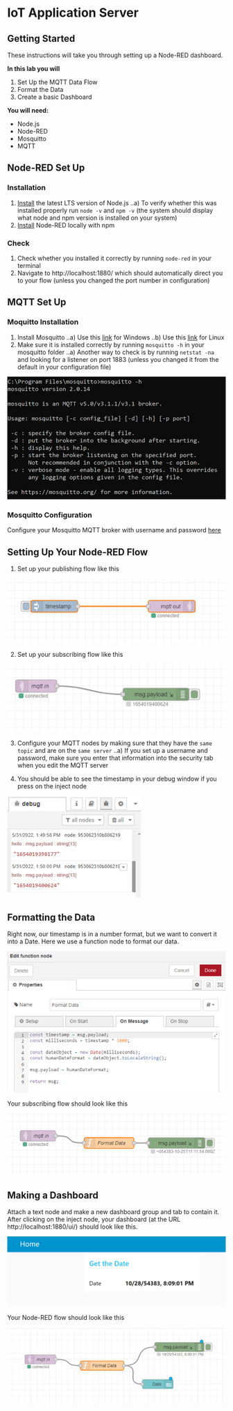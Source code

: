# IoT Application Server

## Getting Started

These instructions will take you through setting up a Node-RED dashboard.

__In this lab you will__
1. Set Up the MQTT Data Flow
2. Format the Data
3. Create a basic Dashboard

__You will need:__
* Node.js
* Node-RED
* Mosquitto
* MQTT

## Node-RED Set Up

### Installation

1. [Install](https://nodejs.org/en/download/) the latest LTS version of Node.js
..a) To verify whether this was installed properly run ```node -v``` and ```npm -v``` (the system should display what node and npm version is installed on your system)
2. [Install](https://nodered.org/docs/getting-started/local) Node-RED locally with npm

### Check

1. Check whether you installed it correctly by running ```node-red``` in your terminal
2. Navigate to http://localhost:1880/ which should automatically direct you to your flow (unless you changed the port number in configuration)

## MQTT Set Up

### Moquitto Installation
1. Install Mosquitto
..a) Use this [link](http://www.steves-internet-guide.com/install-mosquitto-broker/) for Windows
..b) Use this [link](http://www.steves-internet-guide.com/install-mosquitto-linux/) for Linux
2. Make sure it is installed correctly by running ```mosquitto -h``` in your mosquitto folder
..a) Another way to check is by running ```netstat -na``` and looking for a listener on port 1883 (unless you changed it from the default in your configuration file)

![alt text](images/mosquitto-h.PNG "Testing Whether Mosquitto is Installed Properly")

### Mosquitto Configuration

Configure your Mosquitto MQTT broker with username and password [here](http://www.steves-internet-guide.com/mqtt-username-password-example/)

## Setting Up Your Node-RED Flow
1. Set up your publishing flow like this

![alt text](images/mqtt-in.PNG "MQTT Publish Flow")

2. Set up your subscribing flow like this

![alt text](images/mqtt-out.PNG "MQTT Subscribe Flow")

3. Configure your MQTT nodes by making sure that they have the ```same topic``` and are on the ```same server```
..a) If you set up a username and password, make sure you enter that information into the security tab when you edit the MQTT server

4. You should be able to see the timestamp in your debug window if you press on the inject node

![alt text](images/test-debug.PNG "Debug Window")

## Formatting the Data

Right now, our timestamp is in a number format, but we want to convert it into a Date. Here we use a function node to format our data.

![alt text](images/function-node.PNG "Function Node Configuration")

Your subscribing flow should look like this

![alt text](images/new-flow.PNG "New Subscribing Flow")

## Making a Dashboard

Attach a text node and make a new dashboard group and tab to contain it. After clicking on the inject node, your dashboard (at the URL http://localhost:1880/ui/) should look like this.

![alt text](images/final-dashboard.PNG "Date Dashboard")

Your Node-RED flow should look like this

![alt text](images/final-flow.PNG "Final Node-RED Flow")